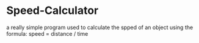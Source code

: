 # Speed-Calculator
a really simple program used to calculate the spped of an object using the formula: speed = distance / time
